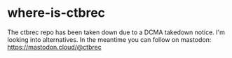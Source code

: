 # where-is-ctbrec

The ctbrec repo has been taken down due to a DCMA takedown notice. I'm looking into alternatives.
In the meantime you can follow on mastodon: https://mastodon.cloud/@ctbrec
